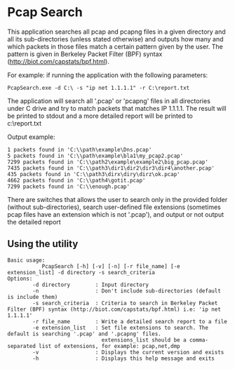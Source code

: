 Pcap Search
===========

This application searches all pcap and pcapng files in a given directory and all its sub-directories (unless stated otherwise) and outputs how many and which packets in those files match a certain pattern given by the user.
The pattern is given in Berkeley Packet Filter (BPF) syntax (http://biot.com/capstats/bpf.html).

For example: if running the application with the following parameters:

	PcapSearch.exe -d C:\ -s "ip net 1.1.1.1" -r C:\report.txt

The application will search all '.pcap' or 'pcapng' files in all directories under C drive and try to match packets that matches IP 1.1.1.1. The result will be printed to stdout and a more detailed report will be printed
to c:\report.txt

Output example:

	1 packets found in 'C:\\path\example\Dns.pcap'
	5 packets found in 'C:\\path\example\bla1\my_pcap2.pcap'
	7299 packets found in 'C:\\path2\example\example2\big_pcap.pcap'
	7435 packets found in 'C:\\path3\dir1\dir2\dir3\dir4\another.pcap'
	435 packets found in 'C:\\path3\dirx\diry\dirz\ok.pcap'
	4662 packets found in 'C:\\path4\gotit.pcap'
	7299 packets found in 'C:\\enough.pcap'

There are switches that allows the user to search only in the provided folder (without sub-directories), search user-defined file extensions (sometimes pcap files have an extension which is not '.pcap'), and output or not output the detailed report

Using the utility
-----------------
	Basic usage:
               PcapSearch [-h] [-v] [-n] [-r file_name] [-e extension_list] -d directory -s search_criteria
	Options:
            -d directory        : Input directory
            -n                  : Don't include sub-directories (default is include them)
            -s search_criteria  : Criteria to search in Berkeley Packet Filter (BPF) syntax (http://biot.com/capstats/bpf.html) i.e: 'ip net 1.1.1.1'
            -r file_name        : Write a detailed search report to a file
            -e extension_list   : Set file extensions to search. The default is searching '.pcap' and '.pcapng' files.
                                  extensions_list should be a comma-separated list of extensions, for example: pcap,net,dmp
            -v                  : Displays the current version and exists
            -h                  : Displays this help message and exits
